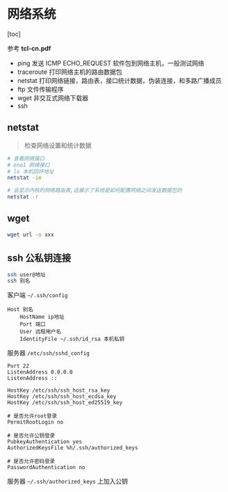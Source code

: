 # 网络系统

[toc]

参考 **tcl-cn.pdf**

- ping 发送 ICMP ECHO_REQUEST 软件包到网络主机，一般测试网络
- traceroute 打印网络主机的路由数据包
- netstat 打印网络链接，路由表，接口统计数据，伪装连接，和多路广播成员
- ftp 文件传输程序
- wget 非交互式网络下载器
- ssh

## netstat

> 检查网络设置和统计数据

```bash
# 查看网络接口
# eno1 网络接口
# lo 本机回环地址
netstat -ie

# 会显示内核的网络路由表,这展示了系统是如何配置网络之间发送数据包的
netstat -r
```

## wget

```bash
wget url -o xxx
```

## ssh 公私钥连接

```bash
ssh user@地址
ssh 别名
```

客户端 `~/.ssh/config`

```text
Host 别名
    HostName ip地址
    Port 端口
    User 远程用户名
    IdentityFile ~/.ssh/id_rsa 本机私钥
```

服务器 `/etc/ssh/sshd_config`

```text
Port 22
ListenAddress 0.0.0.0
ListenAddress ::

HostKey /etc/ssh/ssh_host_rsa_key
HostKey /etc/ssh/ssh_host_ecdsa_key
HostKey /etc/ssh/ssh_host_ed25519_key

# 是否允许root登录
PermitRootLogin no

# 是否允许公钥登录
PubkeyAuthentication yes
AuthorizedKeysFile %h/.ssh/authorized_keys

# 是否允许密码登录
PasswordAuthentication no
```

服务器 `~/.ssh/authorized_keys` 上加入公钥
